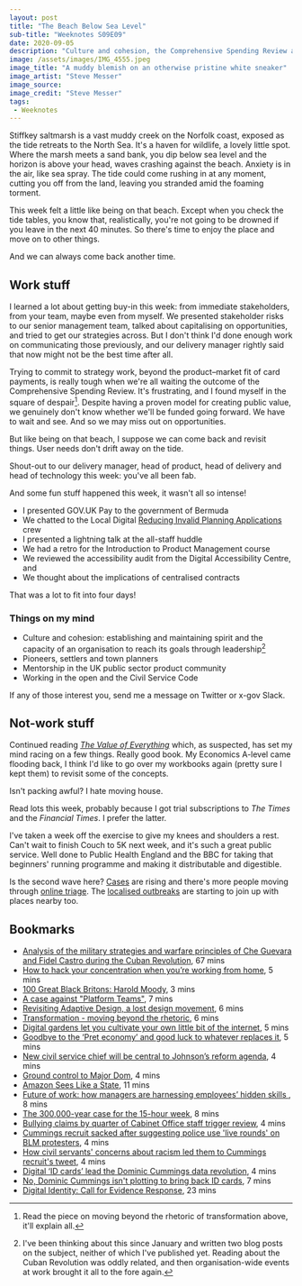 ```yaml
---
layout: post
title: "The Beach Below Sea Level"
sub-title: "Weeknotes S09E09"
date: 2020-09-05
description: "Culture and cohesion, the Comprehensive Spending Review and the Square of Despair."
image: /assets/images/IMG_4555.jpeg
image_title: "A muddy blemish on an otherwise pristine white sneaker"
image_artist: "Steve Messer"
image_source: 
image_credit: "Steve Messer"
tags:
 - Weeknotes
---
```


Stiffkey saltmarsh is a vast muddy creek on the Norfolk coast, exposed as the tide retreats to the North Sea. It's a haven for wildlife, a lovely little spot. Where the marsh meets a sand bank, you dip below sea level and the horizon is above your head, waves crashing against the beach. Anxiety is in the air, like sea spray. The tide could come rushing in at any moment, cutting you off from the land, leaving you stranded amid the foaming torment.

This week felt a little like being on that beach. Except when you check the tide tables, you know that, realistically, you're not going to be drowned if you leave in the next 40 minutes. So there's time to enjoy the place and move on to other things. 

And we can always come back another time.

## Work stuff

I learned a lot about getting buy-in this week: from immediate stakeholders, from your team, maybe even from myself. We presented stakeholder risks to our senior management team, talked about capitalising on opportunities, and tried to get our strategies across. But I don't think I'd done enough work on communicating those previously, and our delivery manager rightly said that now might not be the best time after all.

Trying to commit to strategy work, beyond the product–market fit of card payments, is really tough when we're all waiting the outcome of the Comprehensive Spending Review. It's frustrating, and I found myself in the square of despair[^1]. Despite having a proven model for creating public value, we genuinely don't know whether we'll be funded going forward. We have to wait and see. And so we may miss out on opportunities.

But like being on that beach, I suppose we can come back and revisit things. User needs don't drift away on the tide.

Shout-out to our delivery manager, head of product, head of delivery and head of technology this week: you've all been fab. 

And some fun stuff happened this week, it wasn't all so intense! 

- I presented GOV.UK Pay to the government of Bermuda
- We chatted to the Local Digital [Reducing Invalid Planning Applications](https://www.ripa.digital) crew
- I presented a lightning talk at the all-staff huddle
- We had a retro for the Introduction to Product Management course
- We reviewed the accessibility audit from the Digital Accessibility Centre, and 
- We thought about the implications of centralised contracts

That was a lot to fit into four days!

### Things on my mind

- Culture and cohesion: establishing and maintaining spirit and the capacity of an organisation to reach its goals through leadership[^2]
- Pioneers, settlers and town planners
- Mentorship in the UK public sector product community
- Working in the open and the Civil Service Code

If any of those interest you, send me a message on Twitter or x-gov Slack.

## Not-work stuff

Continued reading [_The Value of Everything_](https://marianamazzucato.com/publications/books/value-of-everything/) which, as suspected, has set my mind racing on a few things. Really good book. My Economics A-level came flooding back, I think I'd like to go over my workbooks again (pretty sure I kept them) to revisit some of the concepts.

Isn't packing awful? I hate moving house.

Read lots this week, probably because I got trial subscriptions to _The Times_ and the _Financial Times_. I prefer the latter. 

I've taken a week off the exercise to give my knees and shoulders a rest. Can't wait to finish Couch to 5K next week, and it's such a great public service. Well done to Public Health England and the BBC for taking that beginners' running programme and making it distributable and digestible. 

Is the second wave here? [Cases](https://web.archive.org/web/20200905090551/http://web.archive.org/screenshot/https://coronavirus.data.gov.uk/) are rising and there's more people moving through [online triage](https://web.archive.org/web/20200905090836/http://web.archive.org/screenshot/https://russss.github.io/covidtracker/index.html). The [localised outbreaks](https://web.archive.org/web/20200905090910/http://web.archive.org/screenshot/https://russss.github.io/covidtracker/map.html) are starting to join up with places nearby too.

## Bookmarks

- [Analysis of the military strategies and warfare principles of Che Guevara and Fidel Castro during the Cuban Revolution](https://apps.dtic.mil/dtic/tr/fulltext/u2/a156114.pdf), 67 mins
- [How to hack your concentration when you’re working from home](https://www.wired.co.uk/article/how-to-concentrate-pomodoro-wfh), 5 mins
- [100 Great Black Britons: Harold Moody](https://100greatblackbritons.com/bios/harold_moody.html), 3 mins
- [A case against "Platform Teams"](https://kislayverma.com/organizations/a-case-against-platform-teams/), 7 mins
- [Revisiting Adaptive Design, a lost design movement](http://interconnected.org/home/2020/08/26/adaptive_design), 6 mins
- [Transformation - moving beyond the rhetoric](https://www.paulshetler.com/pauls-blog1/2017/7/9/transformation-moving-beyond-the-rhetoric), 6 mins
- [Digital gardens let you cultivate your own little bit of the internet](https://www.technologyreview.com/2020/09/03/1007716/digital-gardens-let-you-cultivate-your-own-little-bit-of-the-internet/), 5 mins
- [Goodbye to the ‘Pret economy’ and good luck to whatever replaces it](https://www.ft.com/content/d8eb62ef-a1cb-4597-867b-15a79dbdcd5d), 5 mins
- [New civil service chief will be central to Johnson’s reform agenda](https://on.ft.com/32OK5ea), 4 mins
- [Ground control to Major Dom](https://www.thetimes.co.uk/article/ground-control-to-major-dom-x5khj3qx5), 4 mins
- [Amazon Sees Like a State](https://diff.substack.com/p/amazon-sees-like-a-state), 11 mins
- [Future of work: how managers are harnessing employees’ hidden skills ](https://on.ft.com/3jwT5eN), 8 mins
- [The 300,000-year case for the 15-hour week](https://www.ft.com/content/8dd71dc3-4566-48e0-a1d9-3e8bd2b3f60f), 8 mins
- [Bullying claims by quarter of Cabinet Office staff trigger review](https://www.thetimes.co.uk/article/bullying-claims-by-quarter-of-cabinet-office-staff-trigger-review-rs7t062jl), 4 mins
- [Cummings recruit sacked after suggesting police use 'live rounds' on BLM protesters](https://www.theguardian.com/politics/2020/sep/02/cummings-recruit-sacked-after-suggesting-police-use-live-rounds-on-blm-protesters), 4 mins
- [How civil servants' concerns about racism led them to Cummings recruit's tweet](https://www.theguardian.com/politics/2020/sep/02/how-civil-servants-concerns-about-racism-led-them-to-cummings-recruits-tweet), 4 mins
- [Digital ‘ID cards’ lead the Dominic Cummings data revolution](https://www.thetimes.co.uk/article/digital-id-cards-lead-the-dominic-cummings-data-revolution-v750fn3kt), 4 mins
- [No, Dominic Cummings isn't plotting to bring back ID cards](https://www.wired.co.uk/article/digital-id-cards-uk), 7 mins
- [Digital Identity: Call for Evidence Response](https://www.gov.uk/government/consultations/digital-identity/outcome/digital-identity-call-for-evidence-response), 23 mins

[^1]: Read the piece on moving beyond the rhetoric of transformation above, it'll explain all.
[^2]: I've been thinking about this since January and written two blog posts on the subject, neither of which I've published yet. Reading about the Cuban Revolution was oddly related, and then organisation-wide events at work brought it all to the fore again.